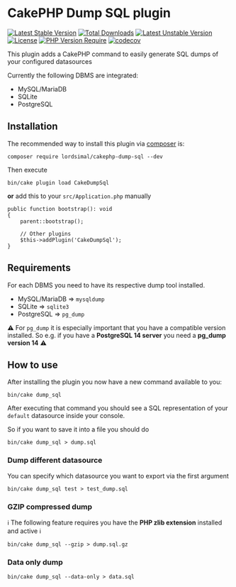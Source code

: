 
# CakePHP Dump SQL plugin

[![Latest Stable Version](https://poser.pugx.org/lordsimal/cakephp-dump-sql/v)](https://packagist.org/packages/lordsimal/cakephp-dump-sql) [![Total Downloads](https://poser.pugx.org/lordsimal/cakephp-dump-sql/downloads)](https://packagist.org/packages/lordsimal/cakephp-dump-sql) [![Latest Unstable Version](https://poser.pugx.org/lordsimal/cakephp-dump-sql/v/unstable)](https://packagist.org/packages/lordsimal/cakephp-dump-sql) [![License](https://poser.pugx.org/lordsimal/cakephp-dump-sql/license)](https://packagist.org/packages/lordsimal/cakephp-dump-sql) [![PHP Version Require](https://poser.pugx.org/lordsimal/cakephp-dump-sql/require/php)](https://packagist.org/packages/lordsimal/cakephp-dump-sql) [![codecov](https://codecov.io/github/LordSimal/cakephp-dump-sql/branch/main/graph/badge.svg?token=S4JKN84SWY)](https://codecov.io/github/LordSimal/cakephp-dump-sql)

This plugin adds a CakePHP command to easily generate SQL dumps of your configured datasources

Currently the following DBMS are integrated:
- MySQL/MariaDB
- SQLite
- PostgreSQL

## Installation

The recommended way to install this plugin via [composer](https://getcomposer.org) is:

```
composer require lordsimal/cakephp-dump-sql --dev
```

Then execute

```
bin/cake plugin load CakeDumpSql
```

**or** add this to your `src/Application.php` manually

```
public function bootstrap(): void
{
    parent::bootstrap();

    // Other plugins
    $this->addPlugin('CakeDumpSql');
}
```


## Requirements

For each DBMS you need to have its respective dump tool installed.

- MySQL/MariaDB => `mysqldump`
- SQLite => `sqlite3`
- PostgreSQL => `pg_dump`

⚠️ For `pg_dump` it is especially important that you have a compatible version installed. So e.g. if you have a **PostgreSQL 14 server** you need a **pg_dump version 14** ⚠️

## How to use

After installing the plugin you now have a new command available to you:

```
bin/cake dump_sql
```

After executing that command you should see a SQL representation of your `default` datasource inside your console.

So if you want to save it into a file you should do

```
bin/cake dump_sql > dump.sql
```

### Dump different datasource

You can specify which datasource you want to export via the first argument

```
bin/cake dump_sql test > test_dump.sql
```

### GZIP compressed dump

ℹ️ The following feature requires you have the **PHP zlib extension** installed and active ℹ️

```
bin/cake dump_sql --gzip > dump.sql.gz
```

### Data only dump

```
bin/cake dump_sql --data-only > data.sql
```
